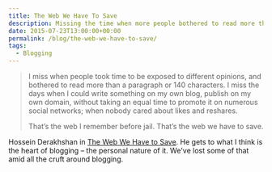 ```yaml
---
title: The Web We Have To Save
description: Missing the time when more people bothered to read more than a paragraph or 140 characters.
date: 2015-07-23T13:00:00+00:00
permalink: /blog/the-web-we-have-to-save/
tags:
  - Blogging
---
```


> I miss when people took time to be exposed to different opinions, and bothered to read more than a paragraph or 140 characters. I miss the days when I could write something on my own blog, publish on my own domain, without taking an equal time to promote it on numerous social networks; when nobody cared about likes and reshares.
>
> That’s the web I remember before jail. That’s the web we have to save.

Hossein Derakhshan in [The Web We Have to Save](https://medium.com/matter/the-web-we-have-to-save-2eb1fe15a426). He gets to what I think is the heart of blogging – the personal nature of it. We've lost some of that amid all the cruft around blogging.
